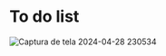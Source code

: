 # To do list


![Captura de tela 2024-04-28 230534](https://github.com/MarcosSantosDev/toDoList/assets/26147340/4f8de120-f486-466a-9740-920e425e1b62)
